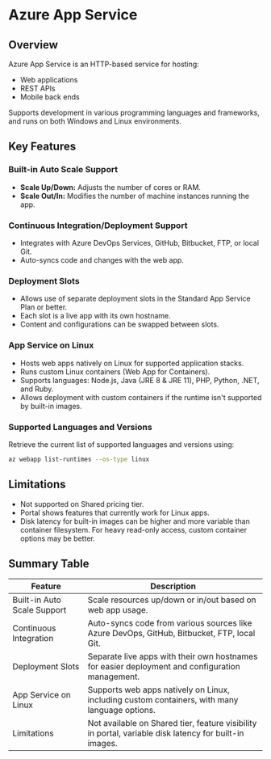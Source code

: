 # Azure App Service

## Overview
Azure App Service is an HTTP-based service for hosting:
- Web applications
- REST APIs
- Mobile back ends

Supports development in various programming languages and frameworks, and runs on both Windows and Linux environments.

## Key Features

### Built-in Auto Scale Support
- **Scale Up/Down:** Adjusts the number of cores or RAM.
- **Scale Out/In:** Modifies the number of machine instances running the app.

### Continuous Integration/Deployment Support
- Integrates with Azure DevOps Services, GitHub, Bitbucket, FTP, or local Git.
- Auto-syncs code and changes with the web app.

### Deployment Slots
- Allows use of separate deployment slots in the Standard App Service Plan or better.
- Each slot is a live app with its own hostname.
- Content and configurations can be swapped between slots.

### App Service on Linux
- Hosts web apps natively on Linux for supported application stacks.
- Runs custom Linux containers (Web App for Containers).
- Supports languages: Node.js, Java (JRE 8 & JRE 11), PHP, Python, .NET, and Ruby.
- Allows deployment with custom containers if the runtime isn't supported by built-in images.

### Supported Languages and Versions
Retrieve the current list of supported languages and versions using:
```bash
az webapp list-runtimes --os-type linux
```

## Limitations
- Not supported on Shared pricing tier.
- Portal shows features that currently work for Linux apps.
- Disk latency for built-in images can be higher and more variable than container filesystem. For heavy read-only access, custom container options may be better.

## Summary Table

| Feature                        | Description                                                                                       |
|------------------------------|---------------------------------------------------------------------------------------------------|
| Built-in Auto Scale Support  | Scale resources up/down or in/out based on web app usage.                                          |
| Continuous Integration       | Auto-syncs code from various sources like Azure DevOps, GitHub, Bitbucket, FTP, local Git.        |
| Deployment Slots             | Separate live apps with their own hostnames for easier deployment and configuration management.   |
| App Service on Linux         | Supports web apps natively on Linux, including custom containers, with many language options.      |
| Limitations                  | Not available on Shared tier, feature visibility in portal, variable disk latency for built-in images. |

